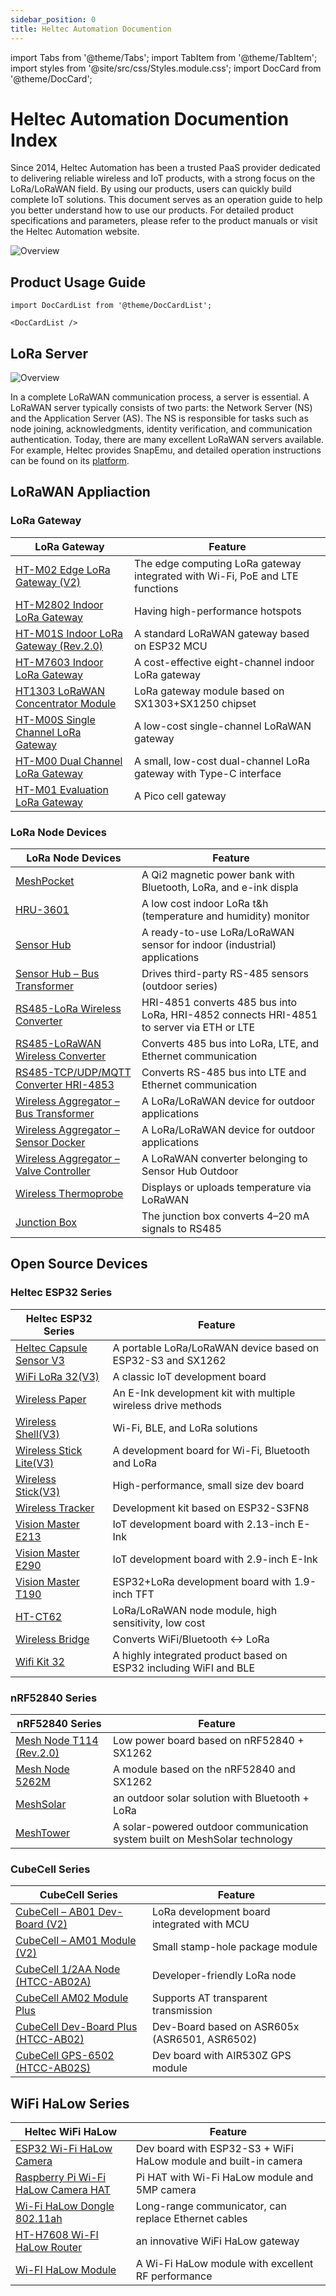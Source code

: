 ```yaml
---
sidebar_position: 0
title: Heltec Automation Documention
---
```


import Tabs from '@theme/Tabs';
import TabItem from '@theme/TabItem';
import styles from '@site/src/css/Styles.module.css';
import DocCard from '@theme/DocCard';

# Heltec Automation Documention Index



Since 2014, Heltec Automation has been a trusted PaaS provider dedicated to delivering reliable wireless and IoT products, with a strong focus on the LoRa/LoRaWAN field. By using our products, users can quickly build complete IoT solutions. This document serves as an operation guide to help you better understand how to use our products. For detailed product specifications and parameters, please refer to the product manuals or visit the Heltec Automation website.


![Overview](/img/main-img/3.png)

## Product Usage Guide



```mdx-code-block
import DocCardList from '@theme/DocCardList';

<DocCardList />
```

## LoRa Server


![Overview](/img/main-img/4.png)

In a complete LoRaWAN communication process, a server is essential. A LoRaWAN server typically consists of two parts: the Network Server (NS) and the Application Server (AS). The NS is responsible for tasks such as node joining, acknowledgments, identity verification, and communication authentication. Today, there are many excellent LoRaWAN servers available. For example, Heltec provides SnapEmu, and detailed operation instructions can be found on its [platform](/docs/platforms).


## LoRaWAN Appliaction

### LoRa Gateway 
| LoRa Gateway                                                                 | Feature                                   |
| ------------------------------------------------------------------------------- | ----------------------------------------- |
| [HT-M02 Edge LoRa Gateway (V2)](/docs/devices/lorawan-application/lora-gateway/ht-m02_v2/)          | The edge computing LoRa gateway integrated with Wi-Fi, PoE and LTE functions |
| [HT-M2802 Indoor LoRa Gateway](/docs/devices/lorawan-application/lora-gateway/ht-m2802/)            | Having high-performance hotspots          |
| [HT-M01S Indoor LoRa Gateway (Rev.2.0)](/docs/devices/lorawan-application/lora-gateway/ht-m01s_v2/) | A standard LoRaWAN gateway based on ESP32 MCU |
| [HT-M7603 Indoor LoRa Gateway](/docs/devices/lorawan-application/lora-gateway/ht-m7603/)            | A cost-effective eight-channel indoor LoRa gateway |
| [HT1303 LoRaWAN Concentrator Module](/docs/devices/lorawan-application/lora-gateway/ht-1303/)       | LoRa gateway module based on SX1303+SX1250 chipset |
| [HT-M00S Single Channel LoRa Gateway](/docs/devices/lorawan-application/lora-gateway/ht-m00s/)      | A low-cost single-channel LoRaWAN gateway |
| [HT-M00 Dual Channel LoRa Gateway](/docs/devices/lorawan-application/lora-gateway/ht-m00/)          | A small, low-cost dual-channel LoRa gateway with Type-C interface |
| [HT-M01 Evaluation LoRa Gateway](/docs/devices/lorawan-application/lora-gateway/ht-m01/)            | A Pico cell gateway |

###  LoRa Node Devices   
|   LoRa Node Devices                                                             | Feature                                             |
| -------------------------------------------------------------------------------- | --------------------------------------------------- |
| [MeshPocket](/docs/devices/lorawan-application/lora-node-devices/meshpocket/)    | A Qi2 magnetic power bank with Bluetooth, LoRa, and e-ink displa |
| [HRU-3601](/docs/devices/lorawan-application/lora-node-devices/hru-3601/)                                 | A low cost indoor LoRa t&h (temperature and humidity) monitor |
| [Sensor Hub](/docs/devices/lorawan-application/lora-node-devices/hri-3621/)                             | A ready-to-use LoRa/LoRaWAN sensor for indoor (industrial) applications |
| [Sensor Hub – Bus Transformer](/docs/devices/lorawan-application/lora-node-devices/hri-3622/)  | Drives third-party RS-485 sensors (outdoor series)  |
| [RS485-LoRa Wireless Converter](/docs/devices/lorawan-application/lora-node-devices/hri-485x-rs-485/hri-4851/) | HRI-4851 converts 485 bus into LoRa, HRI-4852 connects HRI-4851 to server via ETH or LTE |
| [RS485-LoRaWAN Wireless Converter](/docs/devices/lorawan-application/lora-node-devices/hri-485x-rs-485/hri-4851-lorawan/) | Converts 485 bus into LoRa, LTE, and Ethernet communication |
| [RS485-TCP/UDP/MQTT Converter HRI-4853](/docs/devices/lorawan-application/lora-node-devices/hri-485x-rs-485/hri-4853/) | Converts RS-485 bus into LTE and Ethernet communication |
| [Wireless Aggregator – Bus Transformer](/docs/devices/lorawan-application/lora-node-devices/hri-3632/)    | A LoRa/LoRaWAN device for outdoor applications      |
| [Wireless Aggregator – Sensor Docker](/docs/devices/lorawan-application/lora-node-devices/hri-3631/)      | A LoRa/LoRaWAN device for outdoor applications      |
| [Wireless Aggregator – Valve Controller](/docs/devices/lorawan-application/lora-node-devices/hri-3633/)   | A LoRaWAN converter belonging to Sensor Hub Outdoor |
| [Wireless Thermoprobe](/docs/devices/lorawan-application/lora-node-devices/hru-1000/)         | Displays or uploads temperature via LoRaWAN         |
| [Junction Box](/docs/devices/lorawan-application/lora-node-devices/junction-box/) | The junction box converts 4–20 mA signals to RS485 |


## Open Source Devices

### Heltec ESP32 Series 
| Heltec ESP32 Series                                                                 | Feature                                  |
| -------------------------------------------------------------------------------- | ---------------------------------------- |
| [Heltec Capsule Sensor V3](/docs/devices/open-source-hardware/esp32-series/lora-32/capsule-sensor-v3/) | A portable LoRa/LoRaWAN device based on ESP32-S3 and SX1262 |
| [WiFi LoRa 32(V3)](/docs/devices/open-source-hardware/esp32-series/lora-32/wifi-lora-32-v3/)                  | A classic IoT development board          |
| [Wireless Paper](/devices/open-source-hardware/esp32-series/lora-32/wireless-paper/)                     | An E-Ink development kit with multiple wireless drive methods |
| [Wireless Shell(V3)](/docs/devices/open-source-hardware/esp32-series/lora-32/wireless-shell/)              | Wi-Fi, BLE, and LoRa solutions           |
| [Wireless Stick Lite(V3)](/docs/devices/open-source-hardware/esp32-series/lora-32/wireless-stick-lite/)    | A development board for Wi-Fi, Bluetooth and LoRa |
| [Wireless Stick(V3)](/docs/devices/open-source-hardware/esp32-series/lora-32/wireless-stick/)              | High-performance, small size dev board   |
| [Wireless Tracker](/docs/devices/open-source-hardware/esp32-series/lora-32/wireless-tracker/)                 | Development kit based on ESP32-S3FN8     |
| [Vision Master E213](/docs/devices/open-source-hardware/esp32-series/vision-master/vison-master-e213/)             | IoT development board with 2.13-inch E-Ink |
| [Vision Master E290](/docs/devices/open-source-hardware/esp32-series/vision-master/vison-master-e290/)             | IoT development board with 2.9-inch E-Ink |
| [Vision Master T190](/docs/devices/open-source-hardware/esp32-series/vision-master/vison-master-t190/)             | ESP32+LoRa development board with 1.9-inch TFT |
| [HT-CT62](/docs/devices/open-source-hardware/esp32-series/lora-32/wireless-min-shell-ht-ct62/)                                   | LoRa/LoRaWAN node module, high sensitivity, low cost |
| [Wireless Bridge](/docs/devices/open-source-hardware/esp32-series/lora-32/wireless-bridge/)                   | Converts WiFi/Bluetooth ↔ LoRa           |
| [Wifi Kit 32](/docs/devices/open-source-hardware/esp32-series/lora-32/wifi-kit-32/) | A highly integrated product based on ESP32 including WiFI and BLE |

### nRF52840 Series
| nRF52840 Series                                                               | Feature                                  |
| -------------------------------------------------------------------------------- | ---------------------------------------- |
| [Mesh Node T114 (Rev.2.0)](/docs/devices/open-source-hardware/nrf52840-series/mesh-node-t114/)           | Low power board based on nRF52840 + SX1262 |
| [Mesh Node 5262M](/docs/devices/open-source-hardware/nrf52840-series/mesh-node-5262m/) | A module based on the nRF52840 and SX1262 |
| [MeshSolar](/docs/devices/open-source-hardware/nrf52840-series/mesh-solar/) | an outdoor solar solution with Bluetooth + LoRa |
| [MeshTower](/docs/devices/open-source-hardware/nrf52840-series/mesh-tower/) | A solar-powered outdoor communication system built on MeshSolar technology |

### CubeCell Series
| CubeCell Series                                                               | Feature                                  |
| -------------------------------------------------------------------------------- | ---------------------------------------- |
| [CubeCell – AB01 Dev-Board (V2)](/docs/devices/open-source-hardware/cubecell-series/htcc_ab01/)       | LoRa development board integrated with MCU |
| [CubeCell – AM01 Module (V2)](/docs/devices/open-source-hardware/cubecell-series/htcc_am01/)          | Small stamp-hole package module          |
| [CubeCell 1/2AA Node (HTCC-AB02A)](/docs/devices/open-source-hardware/cubecell-series/htcc_ab02a/)       | Developer-friendly LoRa node             |
| [CubeCell AM02 Module Plus](/docs/devices/open-source-hardware/cubecell-series/htcc_am02/)               | Supports AT transparent transmission     |
| [CubeCell Dev-Board Plus (HTCC-AB02)](/docs/devices/open-source-hardware/cubecell-series/htcc_ab02/)     | Dev-Board based on ASR605x (ASR6501, ASR6502) |
| [CubeCell GPS-6502 (HTCC-AB02S)](/docs/devices/open-source-hardware/cubecell-series/htcc_ab02s/)         | Dev board with AIR530Z GPS module        |


## WiFi HaLow Series

| Heltec WiFi HaLow                                                                | Feature                                  |
| -------------------------------------------------------------------------------- | ---------------------------------------- |
| [ESP32 Wi-Fi HaLow Camera](/docs/devices/wifi-halow/ht-hc32/)                  | Dev board with ESP32-S3 + WiFi HaLow module and built-in camera |
| [Raspberry Pi Wi-Fi HaLow Camera HAT](/docs/devices/wifi-halow/ht-hr01/)       | Pi HAT with Wi-Fi HaLow module and 5MP camera |
| [Wi-Fi HaLow Dongle 802.11ah](/docs/devices/wifi-halow/ht-hd01/)               | Long-range communicator, can replace Ethernet cables |
| [HT-H7608 Wi-FI HaLow Router](/docs/devices/wifi-halow/ht-h7608/)              | an innovative WiFi HaLow gateway |
| [Wi-FI HaLow Module](/docs/devices/wifi-halow/ht-hc01/)                        | A Wi-Fi HaLow module with excellent RF performance |





